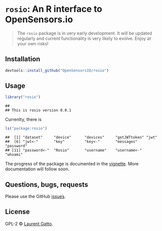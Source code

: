 <!-- README.md is generated from README.Rmd. Please edit that file -->

# `rosio`: An R interface to OpenSensors.io

<!-- [![Linux Build Status](https://travis-ci.org//rosio.svg?branch=master)](https://travis-ci.org/rosio) -->
<!-- [![](http://www.r-pkg.org/badges/version/rosio)](http://www.r-pkg.org/pkg/rosio) -->
<!-- [![CRAN RStudio mirror downloads](http://cranlogs.r-pkg.org/badges/rosio)](http://www.r-pkg.org/pkg/rosio) -->

> The `rosio` package is in very early development. It will be updated
> regularly and current functionality is very likely to evolve. Enjoy
> at your own risks! 

## Installation

```r
devtools::install_github("OpenSensorsIO/rosio")
```

## Usage


```r
library("rosio")
```

```
## 
## This is rosio version 0.0.1
```

Currenlty, there is 


```r
ls("package:rosio")
```

```
##  [1] "dataset"     "device"      "devices"     "getJWTtoken" "jwt"        
##  [6] "jwt<-"       "key"         "key<-"       "messages"    "password"   
## [11] "password<-"  "Rosio"       "username"    "username<-"  "whoami"
```

The progress of the package is documented in the
[vignette](https://github.com/lgatto/rosio/blob/master/vignettes/rosio.md). More
documentation will follow soon.

## Questions, bugs, requests

Please use the GitHub
[issues](https://github.com/OpenSensorsIO/rosio/issues).


## License

GPL-2 © [Laurent Gatto](https://github.com/lgatto).
